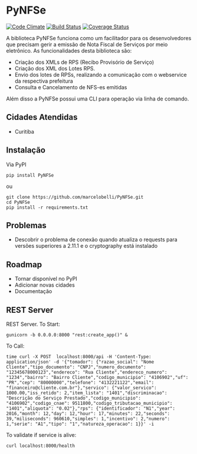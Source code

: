# PyNFSe
[![Code Climate](https://codeclimate.com/github/marcelobelli/PyNFSe/badges/gpa.svg)](https://codeclimate.com/github/marcelobelli/PyNFSe)
[![Build Status](https://travis-ci.org/marcelobelli/PyNFSe.svg?branch=master)](https://travis-ci.org/marcelobelli/PyNFSe)
[![Coverage Status](https://coveralls.io/repos/github/marcelobelli/PyNFSe/badge.svg?branch=master)](https://coveralls.io/github/marcelobelli/PyNFSe?branch=master)

A biblioteca PyNFSe funciona como um facilitador para os desenvolvedores que precisam gerir a emissão de Nota Fiscal de Serviços por meio eletrônico. As funcionalidades desta biblioteca são:

* Criação dos XMLs de RPS (Recibo Provisório de Serviço)
* Criação dos XML dos Lotes RPS.
* Envio dos lotes de RPSs, realizando a comunicação com o webservice da respectiva prefeitura
* Consulta e Cancelamento de NFS-es emitidas

Além disso a PyNFSe possui uma CLI para operação via linha de comando.

## Cidades Atendidas

* Curitiba

## Instalação

Via PyPI
```console
pip install PyNFSe
```

ou
```console
git clone https://github.com/marcelobelli/PyNFSe.git
cd PyNFSe
pip install -r requirements.txt
```

## Problemas

* Descobrir o problema de conexão quando atualiza o requests
para versões superiores a 2.11.1 e o cryptography está instalado

## Roadmap

* Tornar disponível no PyPI
* Adicionar novas cidades
* Documentação

## REST Server
REST Server.
To Start:
```
gunicorn -b 0.0.0.0:8000 "rest:create_app()" &
```

To Call: 
```
time curl -X POST  localhost:8000/api -H 'Content-Type: application/json' -d '{"tomador": {"razao_social": "Nome Cliente","tipo_documento": "CNPJ","numero_documento": "12345678000123","endereco": "Rua Cliente","endereco_numero": "1234","bairro": "Bairro Cliente","codigo_municipio": "4106902","uf": "PR","cep": "80000000","telefone": "4132221122","email": "financeiro@cliente.com.br"},"servico": {"valor_servico": 1000.00,"iss_retido": 2,"item_lista": "1401","discriminacao": "Descrição do Serviço Prestado","codigo_municipio": "4106902","codigo_cnae": 9511800,"codigo_tributacao_municipio": "1401","aliquota": "0.02"},"rps": {"identificador": "N1","year": 2016,"month": 12,"day": 12,"hour": 17,"minutes": 22,"seconds": 39,"miliseconds": 960610,"simples": 1,"incentivo": 2,"numero": 1,"serie": "A1","tipo": "1","natureza_operacao": 1}}' -i
```

To validate if service is alive:
```
curl localhost:8000/health
```
